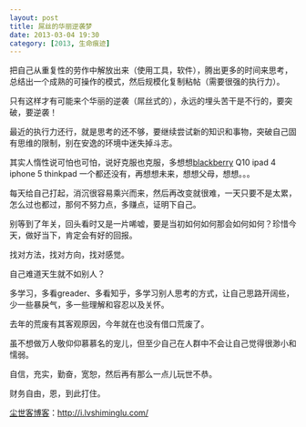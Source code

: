 ```yaml
---
layout: post
title: 屌丝的华丽逆袭梦
date: 2013-03-04 19:30
category: [2013, 生命痕迹]
---
```

把自己从重复性的劳作中解放出来（使用工具，软件），腾出更多的时间来思考，总结出一个成熟的可操作的模式，然后规模化复制粘帖（需要很强的执行力）。

只有这样才有可能来个华丽的逆袭（屌丝式的），永远的埋头苦干是不行的，要突破，要逆袭！

最近的执行力还行，就是思考的还不够，要继续尝试新的知识和事物，突破自己固有思维的限制，别在安逸的环境中迷失掉斗志。

其实人惰性说可怕也可怕，说好克服也克服，多想想<a href="http://i.lvshiminglu.com/tag/blackberry">blackberry</a> Q10 ipad 4 iphone 5 thinkpad 一个都还没有，再想想未来，想想父母，想想。。。

每天给自己打起，消沉很容易乘兴而来，然后再改变就很难，一天只要不是太累，怎么过也都过，那何不努力点，多赚点，证明下自己。

别等到了年关，回头看时又是一片唏嘘，要是当初如何如何那会如何如何？珍惜今天，做好当下，肯定会有好的回报。

找对方法，找对方向，找对感觉。

自己难道天生就不如别人？

多学习，多看greader、多看知乎，多学习别人思考的方式，让自己思路开阔些，少一些暴戾气，多一些理解和容忍以及关怀。

去年的荒废有其客观原因，今年就在也没有借口荒废了。

虽不想做万人敬仰仰慕慕名的宠儿，但至少自己在人群中不会让自己觉得很渺小和懦弱。

自信，充实，勤奋，宽恕，然后再有那么一点儿玩世不恭。

财务自由，恩，到此打住。 

<a href="http://i.lvshiminglu.com/">尘世客博客</a>：<a href="http://i.lvshiminglu.com/">http://i.lvshiminglu.com/</a>

